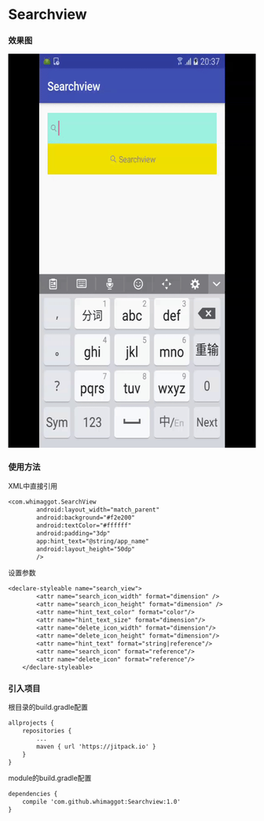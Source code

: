 # Searchview
### 效果图
<img height=800 width=600 src="demo.gif">

### 使用方法
XML中直接引用

```
<com.whimaggot.SearchView
        android:layout_width="match_parent"
        android:background="#f2e200"
        android:textColor="#ffffff"
        android:padding="3dp"
        app:hint_text="@string/app_name"
        android:layout_height="50dp"
        />
```
设置参数

```
<declare-styleable name="search_view">
        <attr name="search_icon_width" format="dimension" />
        <attr name="search_icon_height" format="dimension" />
        <attr name="hint_text_color" format="color"/>
        <attr name="hint_text_size" format="dimension"/>
        <attr name="delete_icon_width" format="dimension"/>
        <attr name="delete_icon_height" format="dimension"/>
        <attr name="hint_text" format="string|reference"/>
        <attr name="search_icon" format="reference"/>
        <attr name="delete_icon" format="reference"/>
    </declare-styleable>
```

### 引入项目

根目录的build.gradle配置

```
allprojects {
	repositories {
		...
		maven { url 'https://jitpack.io' }
	}
}
```

module的build.gradle配置

```
dependencies {
	compile 'com.github.whimaggot:Searchview:1.0'
}
```
